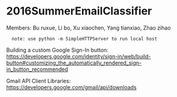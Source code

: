 # 2016SummerEmailClassifier
Members: Bu ruxue, Li bo, Xu xiaochen, Yang tianxiao, Zhao zihao

      note: use python -m SimpleHTTPServer to run local host


Building a custom Google Sign-In button: https://developers.google.com/identity/sign-in/web/build-button#customizing_the_automatically_rendered_sign-in_button_recommended

Gmail API Client Libraries: https://developers.google.com/gmail/api/downloads
